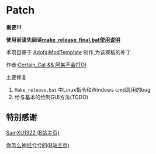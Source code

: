 # Patch
<B>重要!!!</B>

**使用前请先阅读[make_release_final.bat使用说明](https://github.com/daicx0904/ADOFAI_Mod_Patch/blob/main/make_release_final_helper.md)**

本项目基于 [AdofaiModTemplate](https://github.com/PizzaLovers007/AdofaiModTemplate) 制作,为该模板的补丁

作者:[Certain_Cat && 阿某不会打OI](https://space.bilibili.com/538790154)

主要修复
1. `Make_release.bat` 中Linux指令和Windows cmd混用的bug
2. 给与基本的绘制GUI方法(TODO)

## 特别感谢
[SamXU1322 (B站主页)](https://space.bilibili.com/512479134)

[你怎么神经兮兮的(B站主页)](https://space.bilibili.com/505528251)
